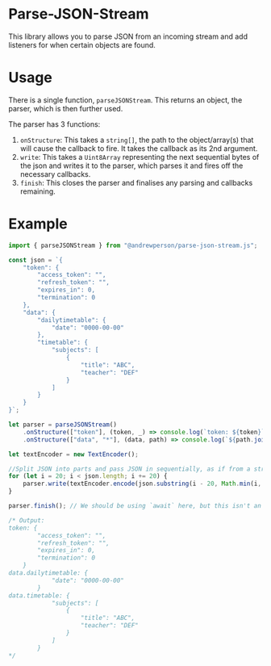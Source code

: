 # Parse-JSON-Stream
This library allows you to parse JSON from an incoming stream and add listeners for when certain objects are found.

# Usage
There is a single function, `parseJSONStream`. This returns an object, the parser, which is then further used.

The parser has 3 functions:
1. `onStructure`: This takes a `string[]`, the path to the object/array(s) that will cause the callback to fire. It takes the callback as its 2nd argument.
2. `write`: This takes a `Uint8Array` representing the next sequential bytes of the json and writes it to the parser, which parses it and fires off the necessary callbacks.
3. `finish`: This closes the parser and finalises any parsing and callbacks remaining.

# Example
```js
import { parseJSONStream } from "@andrewperson/parse-json-stream.js";

const json = `{
    "token": {
        "access_token": "",
        "refresh_token": "",
        "expires_in": 0,
        "termination": 0
    },
    "data": {
        "dailytimetable": {
            "date": "0000-00-00"
        },
        "timetable": {
            "subjects": [
                {
                    "title": "ABC",
                    "teacher": "DEF"
                }
            ]
        }
    }
}`;

let parser = parseJSONStream()
    .onStructure(["token"], (token, _) => console.log(`token: ${token}`))
    .onStructure(["data", "*"], (data, path) => console.log(`${path.join(".")}: ${data}`));

let textEncoder = new TextEncoder();

//Split JSON into parts and pass JSON in sequentially, as if from a stream.
for (let i = 20; i < json.length; i += 20) {
    parser.write(textEncoder.encode(json.substring(i - 20, Math.min(i, json.length))));
}

parser.finish(); // We should be using `await` here, but this isn't an async function. 🤷

/* Output:
token: {
        "access_token": "",
        "refresh_token": "",
        "expires_in": 0,
        "termination": 0
    }
data.dailytimetable: {
            "date": "0000-00-00"
        }
data.timetable: {
            "subjects": [
                {
                    "title": "ABC",
                    "teacher": "DEF"
                }
            ]
        }
*/
```